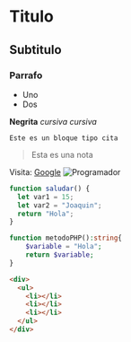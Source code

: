 # Titulo

## Subtitulo

### Parrafo

- Uno 
- Dos

**Negrita**
_cursiva_ _cursiva_

```
Este es un bloque tipo cita
```

> Esta es una nota

Visita: [Google](https://www.google.com)
![Programador](https://cuestionsocial.com.ar/wp-content/uploads/2023/04/que-se-necesita-estudiar-para-ser-programador-scaled-1200x900.jpg)

```js
function saludar() {
  let var1 = 15;
  let var2 = "Joaquin";
  return "Hola";
}
```

```php
function metodoPHP():string{
    $variable = "Hola";
    return $variable;
}
```

```html
<div>
  <ul>
    <li></li>
    <li></li>
    <li></li>
  </ul>
</div>
```
